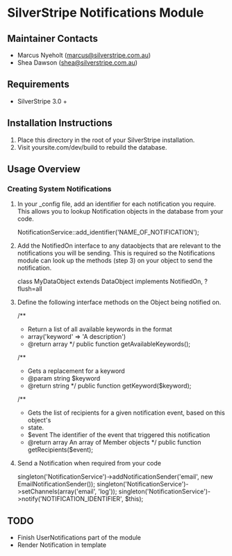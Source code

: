 SilverStripe Notifications Module
========================================

Maintainer Contacts
-------------------
*  Marcus Nyeholt (<marcus@silverstripe.com.au>)
*  Shea Dawson (<shea@silverstripe.com.au>)

Requirements
------------
* SilverStripe 3.0 + 

Installation Instructions
-------------------------

1. Place this directory in the root of your SilverStripe installation.
2. Visit yoursite.com/dev/build to rebuild the database.

Usage Overview
--------------

### Creating System Notifications

1. In your _config file, add an identifier for each notification you require. This allows you to lookup Notification objects in the database from your code. 

	NotificationService::add_identifier('NAME_OF_NOTIFICATION');

2. Add the NotifiedOn interface to any dataobjects that are relevant to the notifications you will be sending. This is required so the Notifications module can look up the methods (step 3) on your object to send the notification.

	class MyDataObject extends DataObject implements NotifiedOn, ?flush=all

3. Define the following interface methods on the Object being notified on. 

	/**
	 * Return a list of all available keywords in the format 
	 * array('keyword' => 'A description')
	 * @return array
	 */
	public function getAvailableKeywords();

	/**
	 * Gets a replacement for a keyword
	 * @param string $keyword
	 * @return string
	 */
	public function getKeyword($keyword);
	
	/**
	 * Gets the list of recipients for a given notification event, based on this object's 
	 * state. 
	 * $event The identifier of the event that triggered this notification
	 * @return array An array of Member objects	
	 */
	public function getRecipients($event);


4. Send a Notification when required from your code 

	singleton('NotificationService')->addNotificationSender('email', new EmailNotificationSender());
	singleton('NotificationService')->setChannels(array('email', 'log'));
	singleton('NotificationService')->notify('NOTIFICATION_IDENTIFIER', $this);



TODO
----

* Finish UserNotifications part of the module
* Render Notification in template